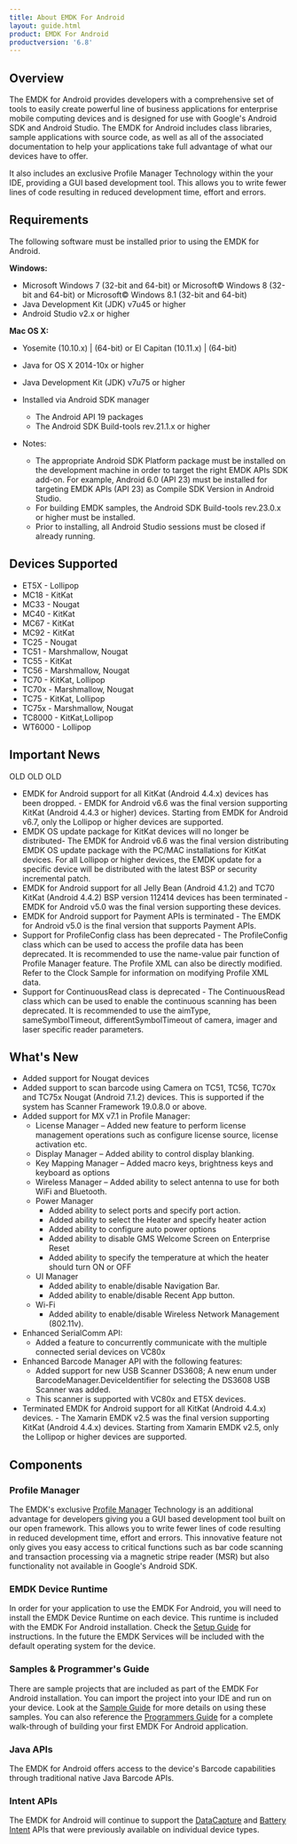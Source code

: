 ```yaml
---
title: About EMDK For Android
layout: guide.html
product: EMDK For Android
productversion: '6.8'
---
```


## Overview
The EMDK for Android provides developers with a comprehensive set of tools to easily create powerful line of business applications for enterprise mobile computing devices and is designed for use with Google's Android SDK and Android Studio. The EMDK for Android includes class libraries, sample applications with source code, as well as all of the associated documentation to help your applications take full advantage of what our devices have to offer.

It also includes an exclusive Profile Manager Technology within the your IDE, providing a GUI based development tool. This allows you to write fewer lines of code resulting in reduced development time, effort and errors.

## Requirements
The following software must be installed prior to using the EMDK for Android.

**Windows:**
* Microsoft Windows 7 (32-bit and 64-bit)  or Microsoft&copy; Windows 8 (32-bit and 64-bit) or Microsoft&copy; Windows 8.1 (32-bit and 64-bit)
* Java Development Kit (JDK) v7u45 or higher
* Android Studio v2.x or higher
 
**Mac OS X:**  
* Yosemite (10.10.x) | (64-bit)  or El Capitan (10.11.x) | (64-bit)
* Java for OS X 2014-10x or higher
* Java Development Kit (JDK) v7u75 or higher
* Installed via Android SDK manager 
	* The Android API 19 packages
	* The Android SDK Build-tools rev.21.1.x or higher

* Notes:
	* The appropriate Android SDK Platform package must be installed on the development machine in order to target the right EMDK APIs SDK add-on. For example, Android 6.0 (API 23) must be installed for targeting EMDK APIs (API 23) as Compile SDK Version in Android Studio.
	* For building EMDK samples, the Android SDK Build-tools rev.23.0.x or higher must be installed.
	* Prior to installing, all Android Studio sessions must be closed if already running.


## Devices Supported

* ET5X   - Lollipop
* MC18   - KitKat
* MC33   - Nougat
* MC40   - KitKat 
* MC67   - KitKat	 
* MC92   - KitKat 
* TC25   - Nougat
* TC51   - Marshmallow, Nougat
* TC55   - KitKat	 
* TC56   - Marshmallow, Nougat
* TC70   - KitKat, Lollipop
* TC70x  - Marshmallow, Nougat
* TC75   - KitKat, Lollipop
* TC75x  - Marshmallow, Nougat 
* TC8000 - KitKat,Lollipop
* WT6000 - Lollipop

## Important News

OLD OLD OLD

* EMDK for Android support for all KitKat (Android 4.4.x) devices has been dropped. - EMDK for Android v6.6 was the final version supporting KitKat (Android 4.4.3 or higher) devices. Starting from EMDK for Android v6.7, only the Lollipop or higher devices are supported.
* EMDK OS update package for KitKat devices will no longer be distributed- The EMDK for Android v6.6 was the final version distributing EMDK OS update package with the PC/MAC installations for KitKat devices. For all Lollipop or higher devices, the EMDK update for a specific device will be distributed with the latest BSP or security incremental patch.
* EMDK for Android support for all Jelly Bean (Android 4.1.2) and TC70 KitKat (Android 4.4.2) BSP version 112414 devices has been terminated - EMDK for Android v5.0 was the final version supporting these devices.
* EMDK for Android support for Payment APIs is terminated - The EMDK for Android v5.0 is the final version that supports Payment APIs.
* Support for ProfileConfig class has been deprecated - The ProfileConfig class which can be used to access the profile data has been deprecated. It is recommended to use the name-value pair function of Profile Manager feature. The Profile XML can also be directly modified. Refer to the Clock Sample for information on modifying Profile XML data.
* Support for ContinuousRead class is deprecated - The ContinuousRead class which can be used to enable the continuous scanning has been deprecated. It is recommended to use the aimType, sameSymbolTimeout, differentSymbolTimeout of camera, imager and laser specific reader parameters.


## What's New

* Added support for Nougat devices
* Added support to scan barcode using Camera on TC51, TC56, TC70x and TC75x Nougat (Android 7.1.2) devices. This is supported if the system has Scanner Framework 19.0.8.0 or above.
* Added support for MX v7.1 in Profile Manager:
    * License Manager – Added new feature to perform license management operations such as configure license source, license activation etc.
    * Display Manager – Added ability to control display blanking.
    * Key Mapping Manager – Added macro keys, brightness keys and keyboard as options
    * Wireless Manager – Added ability to select antenna to use for both WiFi and Bluetooth.
    * Power Manager
        * Added ability to select ports and specify port action.
        * Added ability to select the Heater and specify heater action
        * Added ability to configure auto power options
        * Added ability to disable GMS Welcome Screen on Enterprise Reset
        * Added ability to specify the temperature at which the heater should turn ON or OFF
    * UI Manager
        * Added ability to enable/disable Navigation Bar.
        * Added ability to enable/disable Recent App button.
    * Wi-Fi
        * Added ability to enable/disable Wireless Network Management (802.11v).
* Enhanced SerialComm API:
    * Added a feature to concurrently communicate with the multiple connected serial devices on VC80x
* Enhanced Barcode Manager API with the following features:
    * Added support for new USB Scanner DS3608; A new enum under BarcodeManager.DeviceIdentifier for selecting the DS3608 USB Scanner was added.
    * This scanner is supported with VC80x and ET5X devices.
* Terminated EMDK for Android support for all KitKat (Android 4.4.x) devices. - The Xamarin EMDK v2.5 was the final version supporting KitKat (Android 4.4.x) devices. Starting from Xamarin EMDK v2.5, only the Lollipop or higher devices are supported.

## Components

### Profile Manager
The EMDK's exclusive [Profile Manager](../profile-manager) Technology is an additional advantage for developers giving you a GUI based development tool built on our open framework. This allows you to write fewer lines of code resulting in reduced development time, effort and errors. This innovative feature not only gives you easy access to critical functions such as bar code scanning and transaction processing via a magnetic stripe reader (MSR) but also functionality not available in Google's Android SDK.

### EMDK Device Runtime
In order for your application to use the EMDK For Android, you will need to install the EMDK Device Runtime on each device. This runtime is included with the EMDK For Android installation. Check the [Setup Guide](../setupDevice) for instructions. In the future the EMDK Services will be included with the default operating system for the device.

### Samples & Programmer's Guide
There are sample projects that are included as part of the EMDK For Android installation. You can import the project into your IDE and run on your device. Look at the [Sample Guide](../..//samples/) for more details on using these samples. You can also reference the [Programmers Guide](../../tutorial/) for a complete walk-through of building your first EMDK For Android application.

### Java APIs
The EMDK for Android offers access to the device's Barcode capabilities through traditional native Java Barcode APIs.

### Intent APIs
The EMDK for Android will continue to support the [DataCapture](../reference/refdatacaptureintent) and [Battery Intent](../reference/refbatteryintent) APIs that were previously available on individual device types. 

























